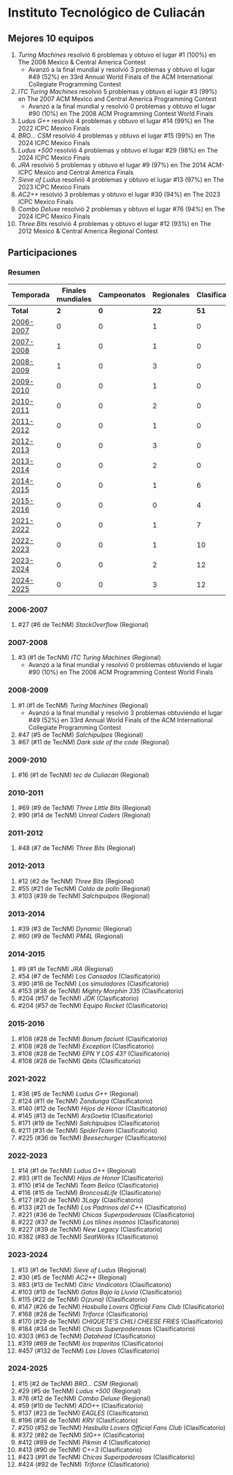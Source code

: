 ---
---

# Instituto Tecnológico de Culiacán

## Mejores 10 equipos

1. _Turing Machines_ resolvió 6 problemas y obtuvo el lugar #1 (100%) en The 2008 Mexico & Central America Contest
    - Avanzó a la final mundial y resolvió 3 problemas y obtuvo el lugar #49 (52%) en 33rd Annual World Finals of the ACM International Collegiate Programming Contest
1. _ITC Turing Machines_ resolvió 5 problemas y obtuvo el lugar #3 (99%) en The 2007 ACM Mexico and Central America Programming Contest
    - Avanzó a la final mundial y resolvió 0 problemas y obtuvo el lugar #90 (10%) en The 2008 ACM Programming Contest World Finals
1. _Ludus G++_ resolvió 4 problemas y obtuvo el lugar #14 (99%) en The 2022 ICPC Mexico Finals
1. _BRO... CSM_ resolvió 4 problemas y obtuvo el lugar #15 (99%) en The 2024 ICPC Mexico Finals
1. _Ludus +500_ resolvió 4 problemas y obtuvo el lugar #29 (98%) en The 2024 ICPC Mexico Finals
1. _JRA_ resolvió 5 problemas y obtuvo el lugar #9 (97%) en The 2014 ACM-ICPC Mexico and Central America Finals
1. _Sieve of Ludus_ resolvió 4 problemas y obtuvo el lugar #13 (97%) en The 2023 ICPC Mexico Finals
1. _AC2++_ resolvió 3 problemas y obtuvo el lugar #30 (94%) en The 2023 ICPC Mexico Finals
1. _Combo Deluxe_ resolvió 2 problemas y obtuvo el lugar #76 (94%) en The 2024 ICPC Mexico Finals
1. _Three Bits_ resolvió 4 problemas y obtuvo el lugar #12 (93%) en The 2012 Mexico & Central America Regional Contest

## Participaciones

### Resumen

| Temporada | Finales mundiales | Campeonatos | Regionales | Clasificatorios | Equipos |
| --- | --- | --- | --- | --- | --- |
| **Total** | **2** | **0** | **22** | **51** | **65** |
| [2006-2007](#2006-2007) | 0 | 0 | 1 | 0 | 1 |
| [2007-2008](#2007-2008) | 1 | 0 | 1 | 0 | 1 |
| [2008-2009](#2008-2009) | 1 | 0 | 3 | 0 | 3 |
| [2009-2010](#2009-2010) | 0 | 0 | 1 | 0 | 1 |
| [2010-2011](#2010-2011) | 0 | 0 | 2 | 0 | 2 |
| [2011-2012](#2011-2012) | 0 | 0 | 1 | 0 | 1 |
| [2012-2013](#2012-2013) | 0 | 0 | 3 | 0 | 3 |
| [2013-2014](#2013-2014) | 0 | 0 | 2 | 0 | 2 |
| [2014-2015](#2014-2015) | 0 | 0 | 1 | 6 | 6 |
| [2015-2016](#2015-2016) | 0 | 0 | 0 | 4 | 4 |
| [2021-2022](#2021-2022) | 0 | 0 | 1 | 7 | 7 |
| [2022-2023](#2022-2023) | 0 | 0 | 1 | 10 | 10 |
| [2023-2024](#2023-2024) | 0 | 0 | 2 | 12 | 12 |
| [2024-2025](#2024-2025) | 0 | 0 | 3 | 12 | 12 |

### 2006-2007

1. #27 (#6 de TecNM) _StackOverflow_ (Regional)

### 2007-2008

1. #3 (#1 de TecNM) _ITC Turing Machines_ (Regional)
    - Avanzó a la final mundial y resolvió 0 problemas obtuviendo el lugar #90 (10%) en The 2008 ACM Programming Contest World Finals

### 2008-2009

1. #1 (#1 de TecNM) _Turing Machines_ (Regional)
    - Avanzó a la final mundial y resolvió 3 problemas obtuviendo el lugar #49 (52%) en 33rd Annual World Finals of the ACM International Collegiate Programming Contest
1. #47 (#5 de TecNM) _Salchipulpos_ (Regional)
1. #67 (#11 de TecNM) _Dark side of the code_ (Regional)

### 2009-2010

1. #16 (#1 de TecNM) _tec de Culiacán_ (Regional)

### 2010-2011

1. #69 (#9 de TecNM) _Three Little Bits_ (Regional)
1. #90 (#14 de TecNM) _Unreal Coders_ (Regional)

### 2011-2012

1. #48 (#7 de TecNM) _Three Bits_ (Regional)

### 2012-2013

1. #12 (#2 de TecNM) _Three Bits_ (Regional)
1. #55 (#21 de TecNM) _Caldo de pollo_ (Regional)
1. #103 (#39 de TecNM) _Salchipulpos_ (Regional)

### 2013-2014

1. #39 (#3 de TecNM) _Dynamic_ (Regional)
1. #60 (#9 de TecNM) _PM4L_ (Regional)

### 2014-2015

1. #9 (#1 de TecNM) _JRA_ (Regional)
1. #54 (#7 de TecNM) _Los Cansados_ (Clasificatorio)
1. #90 (#16 de TecNM) _Los simuladores_ (Clasificatorio)
1. #153 (#38 de TecNM) _Mighty Morphin 335_ (Clasificatorio)
1. #204 (#57 de TecNM) _JDK_ (Clasificatorio)
1. #204 (#57 de TecNM) _Equipo Rocket_ (Clasificatorio)

### 2015-2016

1. #108 (#28 de TecNM) _Bonum faciunt_ (Clasificatorio)
1. #108 (#28 de TecNM) _Exception_ (Clasificatorio)
1. #108 (#28 de TecNM) _EPN Y LOS 43?_ (Clasificatorio)
1. #108 (#28 de TecNM) _Qbits_ (Clasificatorio)

### 2021-2022

1. #36 (#5 de TecNM) _Ludus G++_ (Regional)
1. #124 (#11 de TecNM) _Zandunga_ (Clasificatorio)
1. #140 (#12 de TecNM) _Hijos de Honor_ (Clasificatorio)
1. #145 (#13 de TecNM) _ArsGoetia_ (Clasificatorio)
1. #171 (#19 de TecNM) _Salchipulpos_ (Clasificatorio)
1. #211 (#31 de TecNM) _SpiderTeam_ (Clasificatorio)
1. #225 (#36 de TecNM) _Beesechurger_ (Clasificatorio)

### 2022-2023

1. #14 (#1 de TecNM) _Ludus G++_ (Regional)
1. #93 (#11 de TecNM) _Hijos de Honor_ (Clasificatorio)
1. #110 (#14 de TecNM) _Team Belico_ (Clasificatorio)
1. #116 (#15 de TecNM) _Broncos4Life_ (Clasificatorio)
1. #127 (#20 de TecNM) _3Logy_ (Clasificatorio)
1. #133 (#21 de TecNM) _Los Padrinos del C++_ (Clasificatorio)
1. #221 (#36 de TecNM) _Chicas Superpoderosas_ (Clasificatorio)
1. #222 (#37 de TecNM) _Los tilines insanos_ (Clasificatorio)
1. #227 (#39 de TecNM) _New Legacy_ (Clasificatorio)
1. #382 (#83 de TecNM) _SeatWorks_ (Clasificatorio)

### 2023-2024

1. #13 (#1 de TecNM) _Sieve of Ludus_ (Regional)
1. #30 (#5 de TecNM) _AC2++_ (Regional)
1. #83 (#13 de TecNM) _Citric Vindicators_ (Clasificatorio)
1. #103 (#19 de TecNM) _Gatos Bajo la Lluvia_ (Clasificatorio)
1. #115 (#22 de TecNM) _O(zuna)_ (Clasificatorio)
1. #147 (#26 de TecNM) _Hasbulla Lovers Official Fans Club_ (Clasificatorio)
1. #168 (#28 de TecNM) _Triforce_ (Clasificatorio)
1. #170 (#29 de TecNM) _CHIQUETE'S CHILI CHEESE FRIES_ (Clasificatorio)
1. #184 (#34 de TecNM) _Chicas Superpoderosas_ (Clasificatorio)
1. #303 (#63 de TecNM) _Datahead_ (Clasificatorio)
1. #319 (#69 de TecNM) _los traperitos_ (Clasificatorio)
1. #457 (#132 de TecNM) _Las Llaves_ (Clasificatorio)

### 2024-2025

1. #15 (#2 de TecNM) _BRO... CSM_ (Regional)
1. #29 (#5 de TecNM) _Ludus +500_ (Regional)
1. #76 (#12 de TecNM) _Combo Deluxe_ (Regional)
1. #59 (#10 de TecNM) _ADO++_ (Clasificatorio)
1. #137 (#23 de TecNM) _EAGLES_ (Clasificatorio)
1. #196 (#36 de TecNM) _KRV_ (Clasificatorio)
1. #250 (#52 de TecNM) _Hasbulla Lovers Official Fans Club_ (Clasificatorio)
1. #372 (#82 de TecNM) _SIG++_ (Clasificatorio)
1. #412 (#89 de TecNM) _Pikmin 4_ (Clasificatorio)
1. #413 (#90 de TecNM) _C+=3_ (Clasificatorio)
1. #423 (#91 de TecNM) _Chicas Superpoderosas_ (Clasificatorio)
1. #424 (#92 de TecNM) _Triforce_ (Clasificatorio)



